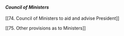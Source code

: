 #### **_Council of Ministers_**

[[74. Council of Ministers to aid and advise President]]

[[75. Other provisions as to Ministers]]